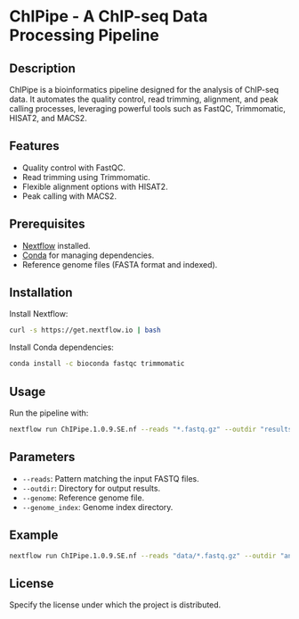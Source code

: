 
# ChIPipe - A ChIP-seq Data Processing Pipeline

## Description
ChIPipe is a bioinformatics pipeline designed for the analysis of ChIP-seq data. It automates the quality control, read trimming, alignment, and peak calling processes, leveraging powerful tools such as FastQC, Trimmomatic, HISAT2, and MACS2.

## Features
- Quality control with FastQC.
- Read trimming using Trimmomatic.
- Flexible alignment options with HISAT2.
- Peak calling with MACS2.

## Prerequisites
- [Nextflow](https://www.nextflow.io/) installed.
- [Conda](https://docs.conda.io/en/latest/) for managing dependencies.
- Reference genome files (FASTA format and indexed).

## Installation
Install Nextflow:
```bash
curl -s https://get.nextflow.io | bash
```

Install Conda dependencies:
```bash
conda install -c bioconda fastqc trimmomatic
```

## Usage
Run the pipeline with:
```bash
nextflow run ChIPipe.1.0.9.SE.nf --reads "*.fastq.gz" --outdir "results" --genome "path/to/genome.fa" --genome_index "path/to/genome_index"
```

## Parameters
- `--reads`: Pattern matching the input FASTQ files.
- `--outdir`: Directory for output results.
- `--genome`: Reference genome file.
- `--genome_index`: Genome index directory.

## Example
```bash
nextflow run ChIPipe.1.0.9.SE.nf --reads "data/*.fastq.gz" --outdir "analysis/results" --genome "reference/mm10.fa" --genome_index "reference/mm10_index"
```

## License
Specify the license under which the project is distributed.
